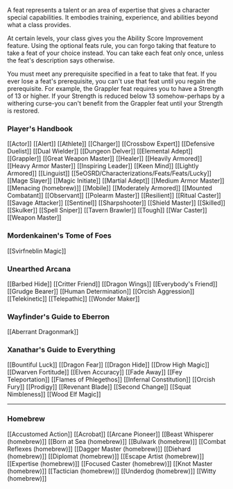 A feat represents a talent or an area of expertise that gives a character special capabilities. It embodies training, experience, and abilities beyond what a class provides.

At certain levels, your class gives you the Ability Score Improvement feature. Using the optional feats rule, you can forgo taking that feature to take a feat of your choice instead. You can take each feat only once, unless the feat's description says otherwise.

You must meet any prerequisite specified in a feat to take that feat. If you ever lose a feat's prerequisite, you can't use that feat until you regain the prerequisite. For example, the Grappler feat requires you to have a Strength of 13 or higher. If your Strength is reduced below 13 somehow-perhaps by a withering curse-you can't benefit from the Grappler feat until your Strength is restored.

### Player's Handbook
[[Actor]]
[[Alert]]
[[Athlete]]
[[Charger]]
[[Crossbow Expert]]
[[Defensive Duelist]]
[[Dual Wielder]]
[[Dungeon Delver]]
[[Elemental Adept]]
[[Grappler]]
[[Great Weapon Master]]
[[Healer]]
[[Heavily Armored]]
[[Heavy Armor Master]]
[[Inspiring Leader]]
[[Keen Mind]]
[[Lightly Armored]]
[[Linguist]]
[[5eOSRD/Characterizations/Feats/Feats/Lucky]]
[[Mage Slayer]]
[[Magic Initiate]]
[[Martial Adept]]
[[Medium Armor Master]]
[[Menacing (homebrew)]]
[[Mobile]]
[[Moderately Armored]]
[[Mounted Combatant]]
[[Observant]]
[[Polearm Master]]
[[Resilient]]
[[Ritual Caster]]
[[Savage Attacker]]
[[Sentinel]]
[[Sharpshooter]]
[[Shield Master]]
[[Skilled]]
[[Skulker]]
[[Spell Sniper]]
[[Tavern Brawler]]
[[Tough]]
[[War Caster]]
[[Weapon Master]]

### Mordenkainen's Tome of Foes
[[Svirfneblin Magic]]

### Unearthed Arcana
[[Barbed Hide]]
[[Critter Friend]]
[[Dragon Wings]]
[[Everybody's Friend]]
[[Grudge Bearer]]
[[Human Determination]]
[[Orcish Aggression]]
[[Telekinetic]]
[[Telepathic]]
[[Wonder Maker]]

### Wayfinder's Guide to Eberron
[[Aberrant Dragonmark]]

### Xanathar's Guide to Everything
[[Bountiful Luck]]
[[Dragon Fear]]
[[Dragon Hide]]
[[Drow High Magic]]
[[Dwarven Fortitude]]
[[Elven Accuracy]]
[[Fade Away]]
[[Fey Teleportation]]
[[Flames of Phlegethos]]
[[Infernal Constitution]]
[[Orcish Fury]]
[[Prodigy]]
[[Revenant Blade]]
[[Second Change]]
[[Squat Nimbleness]]
[[Wood Elf Magic]]

---

### Homebrew
[[Accustomed Action]]
[[Acrobat]]
[[Arcane Pioneer]]
[[Beast Whisperer (homebrew)]]
[[Born at Sea (homebrew)]]
[[Bulwark (homebrew)]]
[[Combat Reflexes (homebrew)]]
[[Dagger Master (homebrew)]]
[[Diehard (homebrew)]]
[[Diplomat (homebrew)]]
[[Escape Artist (homebrew)]]
[[Expertise (homebrew)]]
[[Focused Caster (homebrew)]]
[[Knot Master (homebrew)]]
[[Tactician (homebrew)]]
[[Underdog (homebrew)]]
[[Witty (homebrew)]]


